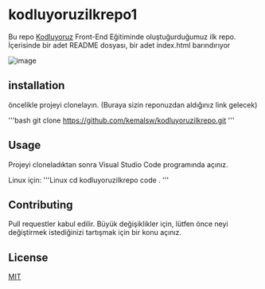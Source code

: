# kodluyoruzilkrepo1
Bu repo [Kodluyoruz](https://kodluyoruz.org/) Front-End Eğitiminde oluştuğurduğumuz ilk repo. İçerisinde bir adet README dosyası, bir adet index.html barındırıyor

![image](./projem/goruntu.png)

## installation

öncelikle projeyi clonelayın. (Buraya sizin reponuzdan aldığınız link gelecek)

'''bash
git clone https://github.com/kemalsw/kodluyoruzilkrepo.git
'''

## Usage

Projeyi cloneladıktan sonra Visual Studio Code programında açınız.

Linux için:
'''Linux
cd kodluyoruzilkrepo
code .
'''

## Contributing
Pull requestler kabul edilir. Büyük değişiklikler için, lütfen önce neyi değiştirmek istediğinizi tartışmak için bir konu açınız.

## License
[MIT](https://choosealicense.com/licenses/mit/)

